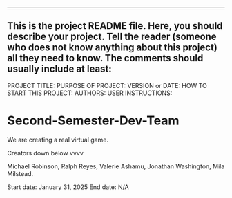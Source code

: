------------------------------------------------------------------------
This is the project README file. Here, you should describe your project.
Tell the reader (someone who does not know anything about this project)
all they need to know. The comments should usually include at least:
------------------------------------------------------------------------

PROJECT TITLE:
PURPOSE OF PROJECT:
VERSION or DATE:
HOW TO START THIS PROJECT:
AUTHORS:
USER INSTRUCTIONS:


# Second-Semester-Dev-Team
We are creating a real virtual game.

Creators down below vvvv

Michael Robinson, Ralph Reyes, Valerie Ashamu, Jonathan Washington, Mila Milstead.

Start date: January 31, 2025
End date: N/A